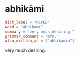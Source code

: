 # abhikāmi

``` toml
dict_label = "NCPED"
word = "abhikāmi"
summary = "very much desiring."
grammar_comment = "mfn."
also_written_as = ["abhikāmin"]
```

very much desiring.

